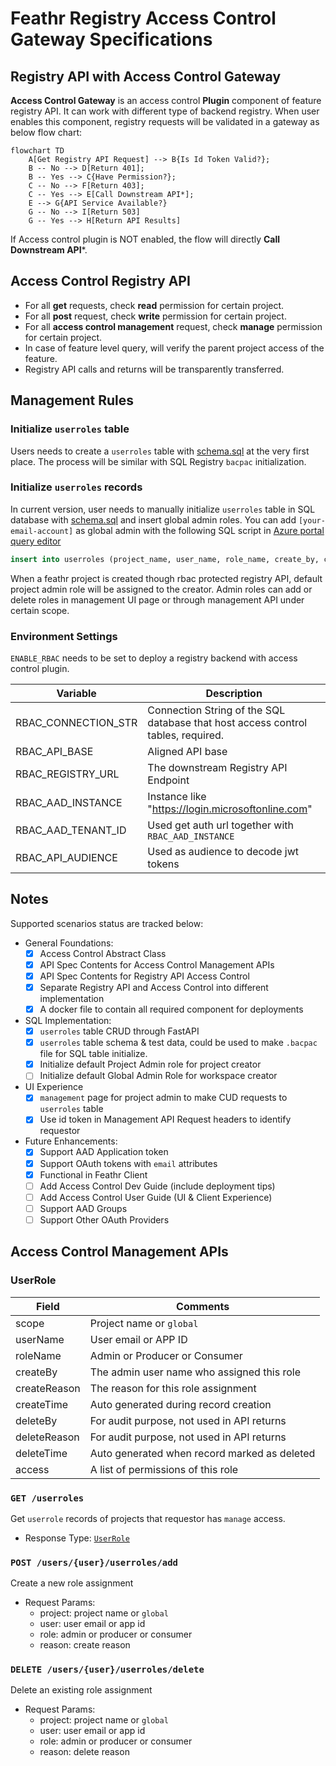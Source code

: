 # Feathr Registry Access Control Gateway Specifications

## Registry API with Access Control Gateway

**Access Control Gateway** is an access control **Plugin** component of feature registry API. It can work with different type of backend registry. When user enables this component, registry requests will be validated in a gateway as below flow chart:

```mermaid
flowchart TD
    A[Get Registry API Request] --> B{Is Id Token Valid?};
    B -- No --> D[Return 401];
    B -- Yes --> C{Have Permission?};
    C -- No --> F[Return 403];
    C -- Yes --> E[Call Downstream API*];
    E --> G{API Service Available?}
    G -- No --> I[Return 503]
    G -- Yes --> H[Return API Results]
```

If Access control plugin is NOT enabled, the flow will directly **Call Downstream API***.

## Access Control Registry API

- For all **get** requests, check **read** permission for certain project.
- For all **post** request, check **write** permission for certain project.
- For all **access control management** request, check **manage** permission for certain project.
- In case of feature level query, will verify the parent project access of the feature.
- Registry API calls and returns will be transparently transferred.

## Management Rules

### Initialize `userroles` table

Users needs to create a `userroles` table with [schema.sql](scripts/schema.sql) at the very first place. The process will be similar with SQL Registry `bacpac` initialization.

### Initialize `userroles` records

In current version, user needs to manually initialize `userroles` table in SQL database with [schema.sql](scripts/schema.sql) and insert global admin roles.
You can add `[your-email-account]` as global admin with the following SQL script in [Azure portal query editor](https://docs.microsoft.com/en-us/azure/azure-sql/database/connect-query-portal?view=azuresql)
```SQL
insert into userroles (project_name, user_name, role_name, create_by, create_reason, create_time) values ('global', '[your-email-account]','admin', '[your-email-account]', 'Initialize First Global Admin',  getutcdate())
```

When a feathr project is created though rbac protected registry API, default project admin role will be assigned to the creator.
Admin roles can add or delete roles in management UI page or through management API under certain scope.

### Environment Settings

`ENABLE_RBAC` needs to be set to deploy a registry backend with access control plugin.

| Variable            | Description                                                                      |
| ------------------- | -------------------------------------------------------------------------------- |
| RBAC_CONNECTION_STR | Connection String of the SQL database that host access control tables, required. |
| RBAC_API_BASE       | Aligned API base                                                                 |
| RBAC_REGISTRY_URL   | The downstream Registry API Endpoint                                             |
| RBAC_AAD_INSTANCE   | Instance like "https://login.microsoftonline.com"                                |
| RBAC_AAD_TENANT_ID  | Used get auth url together with `RBAC_AAD_INSTANCE`                              |
| RBAC_API_AUDIENCE   | Used as audience to decode jwt tokens                                            |

## Notes

Supported scenarios status are tracked below:

- General Foundations:
  - [x] Access Control Abstract Class
  - [x] API Spec Contents for Access Control Management APIs
  - [x] API Spec Contents for Registry API Access Control
  - [x] Separate Registry API and Access Control into different implementation
  - [x] A docker file to contain all required component for deployments
- SQL Implementation:
  - [x] `userroles` table CRUD through FastAPI
  - [x] `userroles` table schema & test data, could be used to make `.bacpac` file for SQL table initialize.
  - [x] Initialize default Project Admin role for project creator
  - [ ] Initialize default Global Admin Role for workspace creator
- UI Experience
  - [x] `management` page for project admin to make CUD requests to `userroles` table
  - [x] Use id token in Management API Request headers to identify requestor
- Future Enhancements:
  - [x] Support AAD Application token  
  - [x] Support OAuth tokens with `email` attributes
  - [x] Functional in Feathr Client
  - [ ] Add Access Control Dev Guide (include deployment tips)
  - [ ] Add Access Control User Guide (UI & Client Experience)
  - [ ] Support AAD Groups
  - [ ] Support Other OAuth Providers
  
## Access Control Management APIs
### UserRole
| Field        | Comments                                     |
| ------------ | -------------------------------------------- |
| scope        | Project name or `global`                     |
| userName     | User email or APP ID                         |
| roleName     | Admin or Producer or Consumer                |
| createBy     | The admin user name who assigned this role   |
| createReason | The reason for this role assignment          |
| createTime   | Auto generated during record creation        |
| deleteBy     | For audit purpose, not used in API returns   |
| deleteReason | For audit purpose, not used in API returns   |
| deleteTime   | Auto generated when record marked as deleted |
| access       | A list of permissions of this role           |

### `GET /userroles` 
Get `userrole` records of projects that requestor has `manage` access.
+ Response Type: [`UserRole`](#userrole)

### `POST /users/{user}/userroles/add `
Create a new role assignment 
+ Request Params:
  + project: project name or `global`
  + user: user email or app id
  + role: admin or producer or consumer
  + reason: create reason

### `DELETE /users/{user}/userroles/delete`
Delete an existing role assignment
+ Request Params:
  + project: project name or `global`
  + user: user email or app id
  + role: admin or producer or consumer
  + reason: delete reason
